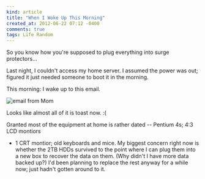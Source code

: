 ```yaml
---
kind: article
title: "When I Woke Up This Morning"
created_at: 2012-06-22 07:12 -0400
comments: true
tags: Life Random
---
```


So you know how you're supposed to plug everything into surge protectors...

Last night, I couldn't access my home server. I assumed the power was out; figured
it just needed someone to boot it in the morning.

This morning: I wake up to this email.

<img src="//images.michael-chang.ca/images/thunderstorm-surge.png" alt="email from Mom" />

Looks like almost all of it is toast now. :(

Granted most of the equipment at home is rather dated -- Pentium 4s; 4:3 LCD montiors
+ 1 CRT montior; old keyboards and mice. My biggest concern right now is whether the
2TB HDDs survived to the point where I can plug them into a new box to recover the
data on them. (Why didn't I have more data backed up?) I'd been planning to replace
the rest anyway for a while now; just hadn't gotten around to it.

